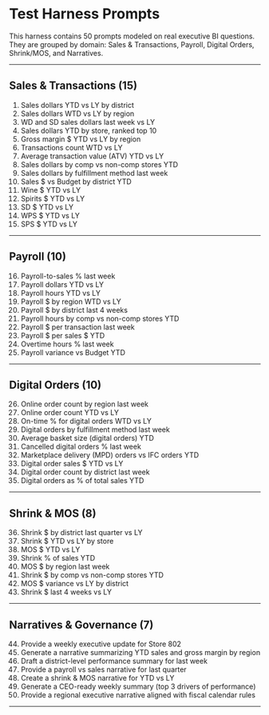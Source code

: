 # Test Harness Prompts

This harness contains 50 prompts modeled on real executive BI questions.  
They are grouped by domain: Sales & Transactions, Payroll, Digital Orders, Shrink/MOS, and Narratives.

---

## Sales & Transactions (15)
1. Sales dollars YTD vs LY by district
2. Sales dollars WTD vs LY by region
3. WD and SD sales dollars last week vs LY
4. Sales dollars YTD by store, ranked top 10
5. Gross margin $ YTD vs LY by region
6. Transactions count WTD vs LY
7. Average transaction value (ATV) YTD vs LY
8. Sales dollars by comp vs non-comp stores YTD
9. Sales dollars by fulfillment method last week
10. Sales $ vs Budget by district YTD
11. Wine $ YTD vs LY
12. Spirits $ YTD vs LY
13. SD $ YTD vs LY
14. WPS $ YTD vs LY
15. SPS $ YTD vs LY

---

## Payroll (10)
16. Payroll-to-sales % last week
17. Payroll dollars YTD vs LY
18. Payroll hours YTD vs LY
19. Payroll $ by region WTD vs LY
20. Payroll $ by district last 4 weeks
21. Payroll hours by comp vs non-comp stores YTD
22. Payroll $ per transaction last week
23. Payroll $ per sales $ YTD
24. Overtime hours % last week
25. Payroll variance vs Budget YTD

---

## Digital Orders (10)
26. Online order count by region last week
27. Online order count YTD vs LY
28. On-time % for digital orders WTD vs LY
29. Digital orders by fulfillment method last week
30. Average basket size (digital orders) YTD
31. Cancelled digital orders % last week
32. Marketplace delivery (MPD) orders vs IFC orders YTD
33. Digital order sales $ YTD vs LY
34. Digital order count by district last week
35. Digital orders as % of total sales YTD

---

## Shrink & MOS (8)
36. Shrink $ by district last quarter vs LY
37. Shrink $ YTD vs LY by store
38. MOS $ YTD vs LY
39. Shrink % of sales YTD
40. MOS $ by region last week
41. Shrink $ by comp vs non-comp stores YTD
42. MOS $ variance vs LY by district
43. Shrink $ last 4 weeks vs LY

---

## Narratives & Governance (7)
44. Provide a weekly executive update for Store 802
45. Generate a narrative summarizing YTD sales and gross margin by region
46. Draft a district-level performance summary for last week
47. Provide a payroll vs sales narrative for last quarter
48. Create a shrink & MOS narrative for YTD vs LY
49. Generate a CEO-ready weekly summary (top 3 drivers of performance)
50. Provide a regional executive narrative aligned with fiscal calendar rules

---
